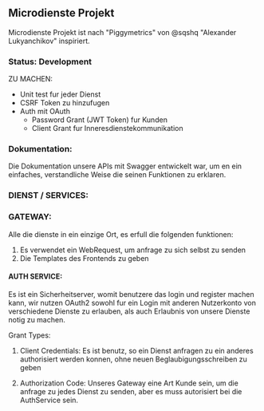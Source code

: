 ## Microdienste Projekt


Microdienste Projekt ist nach "Piggymetrics" von  @sqshq "Alexander Lukyanchikov" inspiriert.

### Status: Development

ZU MACHEN:
* Unit test fur jeder Dienst
* CSRF Token zu hinzufugen
* Auth mit OAuth
  * Password Grant (JWT Token) fur Kunden
  * Client Grant fur Inneresdienstekommunikation
  

### Dokumentation:

Die Dokumentation unsere APIs mit Swagger entwickelt war, um en ein einfaches, verstandliche Weise die seinen Funktionen zu erklaren.

### DIENST / SERVICES:

### GATEWAY:

Alle die dienste in ein einzige Ort, es erfull die folgenden funktionen:

1. Es verwendet ein WebRequest, um anfrage zu sich selbst zu senden
2. Die Templates des Frontends zu geben 

#### AUTH SERVICE:

Es ist ein Sicherheitserver, womit benutzere das login und register machen kann, wir nutzen OAuth2 sowohl fur ein Login mit anderen Nutzerkonto von verschiedene Dienste zu erlauben, als auch Erlaubnis von unsere Dienste notig zu machen.

Grant Types:

1. Client Credentials:
Es ist benutz, so ein Dienst anfragen zu ein anderes authorisiert werden konnen, ohne neuen Beglaubigungsschreiben zu geben

2. Authorization Code:
Unseres Gateway eine Art Kunde sein, um die anfrage zu jedes Dienst zu senden, aber es muss autorisiert bei die AuthService sein.



